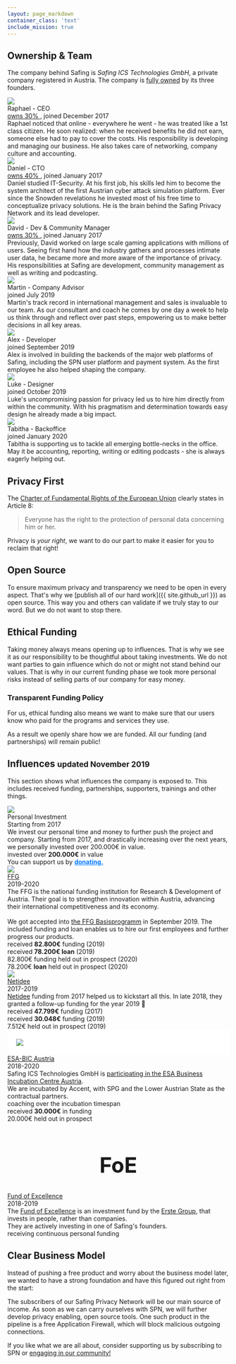 ```yaml
---
layout: page_markdown
container_class: 'text'
include_mission: true
---
```


<h2 id="ownership">Ownership & Team</h2>

<p>
  The company behind Safing is <em>Safing ICS Technologies GmbH</em>, a private company registered in Austria. The company is <a href="{{ site.company_agreement_url }}" target="\_blank">fully owned</a> by its three founders.
</p>

<div class="nine wide column">
  <div class="ui horizontal cards">
    <div class="card">
      <div class="image">
        <img src="{{ site.assets_url }}img/profiles/raphty.jpg">
      </div>
      <div class="content">
        <div class="header">
          Raphael <span class="ui small text">- CEO</span>
        </div>
        <div class="meta">
          <a href="{{ site.company_agreement_url }}" target="\_blank">
            <i class="file contract icon"></i>
            owns 30%
          </a>
          , joined December 2017
        </div>
        <div class="description">
          Raphael noticed that online - everywhere he went - he was treated like a 1st class citizen. He soon realized: when he received benefits he did not earn, someone else had to pay to cover the costs. His responsibility is developing and managing our business. He also takes care of networking, company culture and accounting.
        </div>
      </div>
      <div class="extra content">
        <a href="https://twitter.com/Raphty101" target="\_blank">
          <i class="twitter black icon"></i>
        </a>
        <a href="https://www.linkedin.com/in/raphael-fiedler-808a7441" target="\_blank">
          <i class="linkedin black icon"></i>
        </a>
        <a href="https://reddit.com/user/Raphty101" target="\_blank">
          <i class="reddit black icon"></i>
        </a>
      </div>
    </div>
    <div class="card">
      <div class="image">
        <img src="{{ site.assets_url }}img/profiles/dhaavi.jpg">
      </div>
      <div class="content">
        <div class="header">
          Daniel <span class="ui small text">- CTO</span>
        </div>
        <div class="meta">
          <a href="{{ site.company_agreement_url }}" target="\_blank">
            <i class="file contract icon"></i>
            owns 40%
          </a>
          , joined January 2017
        </div>
        <div class="description">
          Daniel studied IT-Security. At his first job, his skills led him to become the system architect of the first Austrian cyber attack simulation platform. Ever since the Snowden revelations he invested most of his free time to conceptualize privacy solutions. He is the brain behind the Safing Privacy Network and its lead developer.
        </div>
      </div>
      <div class="extra content">
        <a href="https://twitter.com/dehaavi" target="\_blank">
          <i class="twitter black icon"></i>
        </a>
        <a href="https://github.com/dhaavi" target="\_blank">
          <i class="github black icon"></i>
        </a>
        <a href="https://reddit.com/user/dhaavi" target="\_blank">
          <i class="reddit black icon"></i>
        </a>
      </div>
    </div>
    <div class="card">
      <div class="image">
        <img src="{{ site.assets_url }}img/profiles/davegson.jpeg">
      </div>
      <div class="content">
        <div class="header">
          David <span class="ui small text">- Dev & Community Manager</span>
        </div>
        <div class="meta">
          <a href="{{ site.company_agreement_url }}" target="\_blank">
            <i class="file contract icon"></i>
            owns 30%
          </a>
          , joined January 2017
        </div>
        <div class="description">
          Previously, David worked on large scale gaming applications with millions of users. Seeing first hand how the industry gathers and processes intimate user data, he became more and more aware of the importance of privacy. His responsibilities at Safing are development, community management as well as writing and podcasting.
        </div>
      </div>
      <div class="extra content">
        <a href="https://twitter.com/davegson" target="\_blank">
          <i class="twitter black icon"></i>
        </a>
        <a href="https://github.com/davegson" target="\_blank">
          <i class="github black icon"></i>
        </a>
        <a href="https://reddit.com/user/davegson" target="\_blank">
          <i class="reddit black icon"></i>
        </a>
      </div>
    </div>
    <div class="card">
      <div class="image">
        <img src="{{ site.assets_url }}img/profiles/martin.jpg">
      </div>
      <div class="content">
        <div class="header">
          Martin <span class="ui small text">- Company Advisor</span>
        </div>
        <div class="meta">
          joined July 2019
        </div>
        <div class="description">
          Martin's track record in international management and sales is invaluable to our team. As our consultant and coach he comes by one day a week to help us think through and reflect over past steps, empowering us to make better decisions in all key areas.
        </div>
      </div>
      <div class="extra content">
      </div>
    </div>
    <div class="card">
      <div class="image">
        <img src="{{ site.assets_url }}img/profiles/alex.jpg">
      </div>
      <div class="content">
        <div class="header">
          Alex <span class="ui small text">- Developer</span>
        </div>
        <div class="meta">
          joined September 2019
        </div>
        <div class="description">
          Alex is involved in building the backends of the major web platforms of Safing, including the SPN user platform and payment system. As the first employee he also helped shaping the company.
        </div>
      </div>
      <div class="extra content">
      </div>
    </div>
    <div class="card">
      <div class="image">
        <img src="{{ site.assets_url }}img/profiles/luke.jpg">
      </div>
      <div class="content">
        <div class="header">
          Luke <span class="ui small text">- Designer</span>
        </div>
        <div class="meta">
          joined October 2019
        </div>
        <div class="description">
          Luke's uncompromising passion for privacy led us to hire him directly from within the community. With his pragmatism and determination towards easy design he already made a big impact.
        </div>
      </div>
      <div class="extra content">
      </div>
    </div>
    <div class="card">
      <div class="image">
        <img src="{{ site.assets_url }}img/profiles/tabitha.jpg">
      </div>
      <div class="content">
        <div class="header">
          Tabitha <span class="ui small text">- Backoffice</span>
        </div>
        <div class="meta">
          joined January 2020
        </div>
        <div class="description">
          Tabitha is supporting us to tackle all emerging bottle-necks in the office. May it be accounting, reporting, writing or editing podcasts - she is always eagerly helping out.
        </div>
      </div>
      <div class="extra content">
      </div>
    </div>
  </div>
</div>

<div class="margin-top-40"></div>

## Privacy First

The [Charter of Fundamental Rights of the European Union](https://eur-lex.europa.eu/legal-content/EN/TXT/PDF/?uri=CELEX:12012P/TXT&from=EN) clearly states in Article 8:

<blockquote>
  <p class="text-light">
    Everyone has the right to the protection of personal data concerning him or her.
  </p>
</blockquote>

Privacy is *your right*, we want to do our part to make it easier for you to reclaim that right!

## Open Source

To ensure maximum privacy and transparency we need to be open in every aspect. That's why we [publish all of our hard work]({{ site.github_url }}) as open source. This way you and others can validate if we truly stay to our word. But we do not want to stop there.

## Ethical Funding

Taking money always means opening up to influences. That is why we see it as our responsibility to be thoughtful about taking investments. We do not want parties to gain influence which do not or might not stand behind our values. That is why in our current funding phase we took more personal risks instead of selling parts of our company for easy money.

### Transparent Funding Policy

For us, ethical funding also means we want to make sure that our users know who paid for the programs and services they use.

As a result we openly share how we are funded. All our funding (and partnerships) will remain public!

<h2 id="influences">Influences <small class="text-lighter">updated November 2019</small></h2>

<p>This section shows what influences the company is exposed to. This includes received funding, partnerships, supporters, trainings and other things.</p>

<div class="ui two stackable cards" id="funding-cards">
  <!-- Personal Investment card -->
  <div class="ui card">
    <div class="image">
      <img src="{{ site.assets_url }}img/logo_v3_name_dark.svg">
    </div>
    <div class="content">
      <div class="header">Personal Investment</div>
      <div class="meta">
        <span class="date">Starting from 2017</span>
      </div>
      <div class="description">
        We invest our personal time and money to further push the project and company. Starting from 2017, and drastically increasing over the next years, we personally invested over 200.000€ in value.
      </div>
    </div>
    <div class="extra content">
      <i class="green money icon"></i>invested over <b>200.000€</b> in value
      <div class="margin-top-10"></div>
      <i class="blue clock icon"></i>You can support us by <a href="/donate/" style="color: #0078ff;"><b>donating.</b></a>
    </div>
  </div>

  <!-- FFG card -->
  <div class="ui card">
    <div class="image">
      <img src="{{ site.img_url }}external-logos/ffg_color.png">
    </div>
    <div class="content">
      <a class="header" href="https://www.ffg.at/">FFG</a>
      <div class="meta">
        <span class="date">2019-2020</span>
      </div>
      <div class="description">
        The FFG is the national funding institution for Research & Development of Austria. Their goal is to strengthen innovation within Austria, advancing their international competitiveness and its economy.<br/><br/>
        We got accepted into <a href="https://www.ffg.at/programm/basisprogramm">the FFG Basisprogramm</a> in September 2019. The included funding and loan enables us to hire our first employees and further progress our products.
      </div>
    </div>
    <div class="extra content">
        <i class="green money icon"></i> received <b>82.800€</b> funding (2019)
        <div class="margin-top-10"></div>
        <i class="green money icon"></i> received <b>78.200€ loan</b> (2019)
        <div class="margin-top-10"></div>
        <i class="blue clock icon"></i>82.800€ funding held out in prospect (2020)
        <div class="margin-top-10"></div>
        <i class="blue clock icon"></i>78.200€ <b>loan</b> held out in prospect (2020)
    </div>
  </div>

  <!-- Netidee card -->
  <div class="ui card">
    <div class="image">
      <img src="{{ site.img_url }}external-logos/netidee.png">
    </div>
    <div class="content">
      <a class="header" href="https://www.netidee.at/">Netidee</a>
      <div class="meta">
        <span class="date">2017-2019</span>
      </div>
      <div class="description">
        <a href="https://www.netidee.at/">Netidee</a> funding from 2017 helped us to kickstart all this. In late 2018, they granted a follow-up funding for the year 2019 🎉
      </div>
    </div>
    <div class="extra content">
        <i class="green money icon"></i> received <b>47.799€</b> funding (2017)
        <div class="margin-top-10"></div>
        <i class="green money icon"></i> received <b>30.048€</b> funding (2019)
        <div class="margin-top-10"></div>
        <i class="blue clock icon"></i>7.512€ held out in prospect (2019)
    </div>
  </div>

  <!-- ESA-BIC card -->
  <div class="ui card">
    <div class="image" style="padding: 20px; background-color: white;">
      <img src="{{ site.img_url }}external-logos/esa-bic_austria.svg">
    </div>
    <div class="content">
      <a class="header" href="/esa-bic/">ESA-BIC Austria</a>
      <div class="meta">
        <span class="date">2018-2020</span>
      </div>
      <div class="description">
        Safing ICS Technologies GmbH is <a href="/esa-bic/">participating in the ESA Business Incubation Centre Austria</a>.<br>
        We are incubated by Accent, with SPG and the Lower Austrian State as the contractual partners.
      </div>
    </div>
    <div class="extra content">
        <i class="grey user icon"></i> coaching over the incubation timespan
        <div class="margin-top-10"></div>
        <i class="green money icon"></i> received <b>30.000€</b> in funding
        <div class="margin-top-10"></div>
        <i class="blue clock icon"></i>20.000€ held out in prospect
    </div>
  </div>

  <!-- Fund of Excellence -->
  <div class="ui card">
    <div class="header">
      <h1 style="font-size: 3rem; text-align: center;">FoE</h1>
    </div>
    <div class="content">
      <a class="header" href="https://www.fundofexcellence.com/">Fund of Excellence</a>
      <div class="meta">
        <span class="date">2018-2019</span>
      </div>
      <div class="description">
        The <a href="https://www.fundofexcellence.com/">Fund of Excellence</a> is an investment fund by the <a href="https://www.erstegroup.com/en/home">Erste Group</a>, that invests in people, rather than companies.<br>
        They are actively investing in one of Safing's founders.
      </div>
    </div>
    <div class="extra content">
        <i class="green money icon"></i> receiving continuous personal funding
    </div>
  </div>

  <!-- Accent -->
  <!-- Science Park Graz -->
  <!-- YC Startup School -->

</div>

## Clear Business Model

Instead of pushing a free product and worry about the business model later, we wanted to have a strong foundation and have this figured out right from the start:

The subscribers of our Safing Privacy Network will be our main source of income. As soon as we can carry ourselves with SPN, we will further develop privacy enabling, open source tools. One such product in the pipeline is a free Application Firewall, which will block malicious outgoing connections.

<p>If you like what we are all about, consider supporting us by subscribing to SPN or <a href="{{ site.reddit_url }}">engaging in our community!</a>

<div class="margin-top-80"></div>

